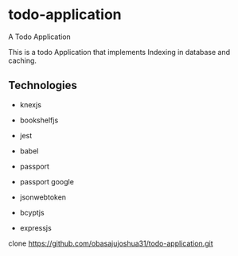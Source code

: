 # todo-application
A Todo Application


This is a todo Application that implements Indexing in database and caching.



## Technologies
- knexjs
- bookshelfjs

- jest
- babel
- passport
- passport google
- jsonwebtoken
- bcyptjs
- expressjs


clone https://github.com/obasajujoshua31/todo-application.git
